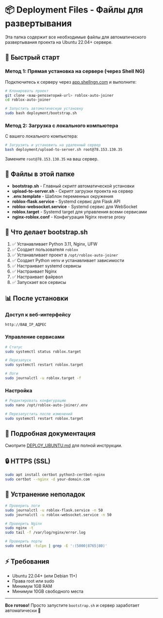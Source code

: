 # 📦 Deployment Files - Файлы для развертывания

Эта папка содержит все необходимые файлы для автоматического развертывания проекта на Ubuntu 22.04+ сервере.

## 🚀 Быстрый старт

### Метод 1: Прямая установка на сервере (через Shell NG)

Подключитесь к серверу через [app.shellngn.com](https://app.shellngn.com) и выполните:

```bash
# Клонировать проект
git clone <ваш-репозиторий-url> roblox-auto-joiner
cd roblox-auto-joiner

# Запустить автоматическую установку
sudo bash deployment/bootstrap.sh
```

### Метод 2: Загрузка с локального компьютера

С вашего локального компьютера:

```bash
# Загрузить и установить на удаленный сервер
bash deployment/upload-to-server.sh root@78.153.130.35
```

Замените `root@78.153.130.35` на ваш сервер.

## 📁 Файлы в этой папке

- **bootstrap.sh** - Главный скрипт автоматической установки
- **upload-to-server.sh** - Скрипт загрузки проекта на сервер
- **.env.template** - Шаблон переменных окружения
- **roblox-flask.service** - Systemd сервис для Flask API
- **roblox-websocket.service** - Systemd сервис для WebSocket
- **roblox.target** - Systemd target для управления всеми сервисами
- **nginx-roblox.conf** - Конфигурация Nginx reverse proxy

## 🔧 Что делает bootstrap.sh

1. ✅ Устанавливает Python 3.11, Nginx, UFW
2. ✅ Создает пользователя `roblox`
3. ✅ Устанавливает проект в `/opt/roblox-auto-joiner`
4. ✅ Создает Python venv и устанавливает зависимости
5. ✅ Настраивает systemd сервисы
6. ✅ Настраивает Nginx
7. ✅ Настраивает файрвол
8. ✅ Запускает все сервисы

## 📊 После установки

### Доступ к веб-интерфейсу
```
http://ВАШ_IP_АДРЕС
```

### Управление сервисами
```bash
# Статус
sudo systemctl status roblox.target

# Перезапуск
sudo systemctl restart roblox.target

# Логи
sudo journalctl -u roblox.target -f
```

### Настройка
```bash
# Редактировать конфигурацию
sudo nano /opt/roblox-auto-joiner/.env

# Перезапустить после изменений
sudo systemctl restart roblox.target
```

## 📖 Подробная документация

Смотрите [DEPLOY_UBUNTU.md](../DEPLOY_UBUNTU.md) для полной инструкции.

## 🔒 HTTPS (SSL)

```bash
sudo apt install certbot python3-certbot-nginx
sudo certbot --nginx -d your-domain.com
```

## 🐛 Устранение неполадок

```bash
# Проверить логи
sudo journalctl -u roblox-flask.service -n 50
sudo journalctl -u roblox-websocket.service -n 50

# Проверить Nginx
sudo nginx -t
sudo tail -f /var/log/nginx/error.log

# Проверить порты
sudo netstat -tulpn | grep -E ':(5000|8765|80)'
```

## ⚡ Требования

- Ubuntu 22.04+ (или Debian 11+)
- Права root или sudo
- Минимум 1GB RAM
- Минимум 10GB свободного места

---

**Все готово!** Просто запустите `bootstrap.sh` и сервер заработает автоматически 🚀
